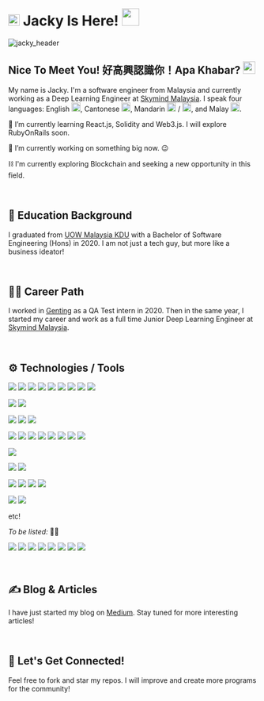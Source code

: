 # <img src="https://c.tenor.com/Iq8QI1fgidMAAAAi/palomax-location.gif" width="23px"> Jacky Is Here! <img src="https://c.tenor.com/VUH3A7tK-qgAAAAi/dm4uz3-foekoe.gif" width="35px">

<!--
**chihunkhaw/chihunkhaw** is a ✨ _special_ ✨ repository because its `README.md` (this file) appears on your GitHub profile.

Here are some ideas to get you started:

- 🔭 I’m currently working on ...
- 🌱 I’m currently learning ...
- 👯 I’m looking to collaborate on ...
- 🤔 I’m looking for help with ...
- 💬 Ask me about ...
- 📫 How to reach me: ...
- 😄 Pronouns: ...
- ⚡ Fun fact: ...
-->
![jacky_header](https://github.com/chihunkhaw/chihunkhaw/blob/main/github_profile_header.png?raw=true)


## Nice To Meet You! 好高興認識你！Apa Khabar? <img src="https://c.tenor.com/xS_t2ANBv9UAAAAi/elsalla.gif" width="25px">
My name is Jacky. I'm a software engineer from Malaysia and currently working as a Deep Learning Engineer at [Skymind Malaysia](https://skymind.global/). I speak four languages: English <img src="https://emojipedia-us.s3.dualstack.us-west-1.amazonaws.com/thumbs/120/google/313/flag-united-kingdom_1f1ec-1f1e7.png" width="18px">, Cantonese <img src="https://emojipedia-us.s3.dualstack.us-west-1.amazonaws.com/thumbs/120/google/313/flag-hong-kong-sar-china_1f1ed-1f1f0.png" width="18px">, Mandarin <img src="https://emojipedia-us.s3.dualstack.us-west-1.amazonaws.com/thumbs/120/google/313/flag-taiwan_1f1f9-1f1fc.png" width="18px"> / <img src="https://emojipedia-us.s3.dualstack.us-west-1.amazonaws.com/thumbs/120/google/313/flag-china_1f1e8-1f1f3.png" width="18px">, and Malay <img src="https://emojipedia-us.s3.dualstack.us-west-1.amazonaws.com/thumbs/120/google/313/flag-malaysia_1f1f2-1f1fe.png" width="18px">.


🌱 I’m currently learning React.js, Solidity and Web3.js. I will explore RubyOnRails soon.

🔭 I’m currently working on something big now. 😉

⛓️ I'm currently exploring Blockchain and seeking a new opportunity in this field.

<br />

## 🏫 Education Background
I graduated from [UOW Malaysia KDU](https://www.uowmkdu.edu.my/) with a Bachelor of Software Engineering (Hons) in 2020. I am not just a tech guy, but more like a business ideator!

<br />

## 👨‍💻 Career Path
I worked in [Genting](https://www.genting.com/) as a QA Test intern in 2020.
Then in the same year, I started my career and work as a full time Junior Deep Learning Engineer at [Skymind Malaysia](https://skymind.global/).

<br />

## ⚙️ Technologies / Tools
[![](https://img.shields.io/badge/Code-Arduino%20C-success?style=flat&logo=Arduino&logoColor=white)](https://www.arduino.cc/)
[![](https://img.shields.io/badge/Code-CSS-success?style=flat&logo=CSS3&logoColor=white)](https://github.com/chkjacky)
[![](https://img.shields.io/badge/Code-C-success?style=flat&logo=C&logoColor=white)](https://github.com/chkjacky)
[![](https://img.shields.io/badge/Code-HTML-success?style=flat&logo=HTML5&logoColor=white)](https://github.com/chkjacky)
[![](https://img.shields.io/badge/Code-JavaScript-success?style=flat&logo=JavaScript&logoColor=white)](https://github.com/chkjacky)
[![](https://img.shields.io/badge/Code-Java-success?style=flat&logo=Java&logoColor=white)](https://www.java.com/en/)
[![](https://img.shields.io/badge/Code-jQuery-success?style=flat&logo=jQuery&logoColor=white)](https://jquery.com/)
[![](https://img.shields.io/badge/Code-PHP-success?style=flat&logo=PHP&logoColor=white)](https://www.php.net/)
[![](https://img.shields.io/badge/Code-Python-success?style=flat&logo=Python&logoColor=white)](https://www.python.org/)

[![](https://img.shields.io/badge/Framework-Bootstrap-informational?style=flat&logo=Bootstrap&logoColor=white&color=blueviolet)](https://getbootstrap.com/)
[![](https://img.shields.io/badge/Framework-CodeIgniter%204-informational?style=flat&logo=CodeIgniter&logoColor=white&color=blueviolet)](https://codeigniter.com/)

[![](https://img.shields.io/badge/Database-MySQL-informational?style=flat&logo=MySQL&logoColor=white&color=green)](https://www.mysql.com/)
[![](https://img.shields.io/badge/Database-OracleSQL-informational?style=flat&logo=Oracle&logoColor=white&color=green)](https://www.oracle.com/database/technologies/appdev/sqldeveloper-landing.html)
[![](https://img.shields.io/badge/Database-PostgreSQL-informational?style=flat&logo=PostgreSQL&logoColor=white&color=green)](https://www.postgresql.org/)

[![](https://img.shields.io/badge/Tool-Bootstrap%20Studio-informational?style=flat&logo=Bootstrap&logoColor=white&color=orange)](https://bootstrapstudio.io/)
[![](https://img.shields.io/badge/Tool-Docker-informational?style=flat&logo=Docker&logoColor=white&color=orange)](https://www.docker.com/)
[![](https://img.shields.io/badge/Tool-Git-informational?style=flat&logo=Git&logoColor=white&color=orange)](https://git-scm.com/)
[![](https://img.shields.io/badge/Tool-phpMyAdmin-informational?style=flat&logo=phpMyAdmin&logoColor=white&color=orange)](https://www.phpmyadmin.net/)
[![](https://img.shields.io/badge/Tool-MySQL%20WorkBench-informational?style=flat&logo=MySQL&logoColor=white&color=orange)](https://www.mysql.com/products/workbench/)
[![](https://img.shields.io/badge/Tool-pgAdmin4-informational?style=flat&logo=PostgreSQL&logoColor=white&color=orange)](https://www.pgadmin.org/)
[![](https://img.shields.io/badge/Tool-Postman-informational?style=flat&logo=Postman&logoColor=white&color=orange)](https://www.postman.com/)
[![](https://img.shields.io/badge/Tool-Elementor-orange)](https://elementor.com/)

[![](https://img.shields.io/badge/CMS-Wordpress-informational?style=flat&logo=Wordpress&logoColor=white&color=ff69b4)](https://wordpress.org/download/)

[![](https://img.shields.io/badge/Editor-Adruino%20IDE-informational?style=flat&logo=Arduino&logoColor=white&color=yellow)](https://www.arduino.cc/en/software)
[![](https://img.shields.io/badge/Editor-VS%20Code-informational?style=flat&logo=Visual%20Studio%20Code&logoColor=white&color=yellow)](https://code.visualstudio.com/)

[![](https://img.shields.io/badge/Cloud-GitHub-informational?style=flat&logo=GitHub&logoColor=white&color=informational)](https://github.com/)
[![](https://img.shields.io/badge/Cloud-Heroku-informational?style=flat&logo=Heroku&logoColor=white&color=informational)](https://www.heroku.com/)
[![](https://img.shields.io/badge/Cloud-Hostinger-informational?style=flat&logoColor=white&color=informational)](https://www.hostinger.com/)
[![](https://img.shields.io/badge/Cloud-SiteGround-informational?style=flat&logoColor=white&color=informational)](https://www.siteground.com/)

[![](https://img.shields.io/badge/API/SDK-Mailgun-informational?style=flat&logo=Mail.Ru&logoColor=white&color=red)](https://www.mailgun.com/)
[![](https://img.shields.io/badge/API/SDK-Stripe-informational?style=flat&logo=Stripe&logoColor=white&color=red)](https://stripe.com/en-gb-my)

etc!
<br />

*To be listed:* 👨‍🔬

[![](https://img.shields.io/badge/Cloud-AWS-informational?style=flat&logo=Amazon%20AWS&logoColor=white&color=cyan)](https://aws.amazon.com/)
[![](https://img.shields.io/badge/Code-React.js-informational?style=flat&logo=React&logoColor=white&color=cyan)](https://reactjs.org/)
[![](https://img.shields.io/badge/Code-Ruby-informational?style=flat&logo=Ruby&logoColor=white&color=cyan)](https://rubyonrails.org/)
[![](https://img.shields.io/badge/Code-Solidity-informational?style=flat&logo=Solidity&logoColor=white&color=cyan)](https://soliditylang.org/)
[![](https://img.shields.io/badge/Code-Web3.js-informational?style=flat&logo=Web3.js&logoColor=white&color=cyan)](https://web3js.readthedocs.io/en/v1.5.2/)
[![](https://img.shields.io/badge/Framework-Ruby%20on%20Rails-informational?style=flat&logo=Ruby%20on%20Rails&logoColor=white&color=cyan)](https://rubyonrails.org/)
[![](https://img.shields.io/badge/ML/DL-Detectron2-cyan)](https://ai.facebook.com/tools/detectron2/)
[![](https://img.shields.io/badge/Tool-Coco%20Annotator-cyan)](https://github.com/jsbroks/coco-annotator)

<br />

## ✍️ Blog & Articles
I have just started my blog on [Medium](https://chkjacky.medium.com/). Stay tuned for more interesting articles!

<br />

## 🤝 Let's Get Connected!
Feel free to fork and star my repos. I will improve and create more programs for the community!

<br />

<!-- 
## 📊 My GitHub Stats (I'm new, only fewer data is displayed)
![Jacky's GitHub stats](https://github-readme-stats.vercel.app/api?username=chihunkhaw&show_icons=true&theme=radical)
-->
